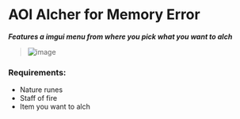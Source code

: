 # **AOI Alcher for Memory Error** 
***Features a imgui menu from where you pick what you want to alch***
> ![image](https://github.com/user-attachments/assets/6fb4e6f3-a0dc-4401-ac63-e2ad5a4a4a94)

### Requirements:
- Nature runes
- Staff of fire
- Item you want to alch
